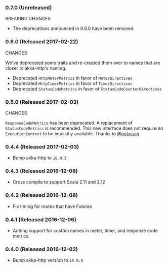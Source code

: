 ### 0.7.0 (Unreleased)

BREAKING CHANGES

- The deprecations announced in 0.6.0 have been removed.

### 0.6.0 (Released 2017-02-22)

CHANGES

We've deprecated some traits and re-created them over to names that are closer to akka-http's naming.

- Deprecated `HttpMeterMetrics` in favor of `MeterDirectives`
- Deprecated `HttpTimerMetrics` in favor of `TimerDirectives`
- Deprecated `StatusCodeMetrics` in favor of `StatusCodeCounterDirectives`

### 0.5.0 (Released 2017-02-03)

CHANGES

`ResponseCodeMetrics` has been deprecated. A replacement of `StatusCodeMetrics` is recommended. This new interface does not require an `ExecutionContext` to be implicitly available. Thanks to [@notxcain](https://github.com/notxcain)

### 0.4.4 (Released 2017-02-03)

- Bump akka-http to `10.0.3`

### 0.4.3 (Released 2016-12-08)

- Cross compile to support Scala 2.11 and 2.12

### 0.4.2 (Released 2016-12-08)

- Fix timing for routes that have Futures

### 0.4.1 (Released 2016-12-06)

- Adding support for custom names in meter, timer, and response code metrics.

### 0.4.0 (Released 2016-12-02)

- Bump akka-http version to `10.0.0`
